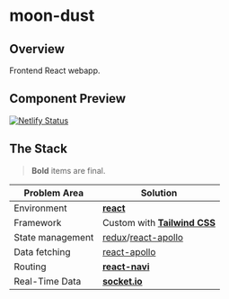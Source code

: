 # moon-dust

## Overview

Frontend React webapp.

## Component Preview

[![Netlify Status](https://api.netlify.com/api/v1/badges/34cd57c1-eeae-4035-8df9-ff732decbeb8/deploy-status)](https://sleepy-noether-73f816.netlify.com)

## The Stack

> **Bold** items are final.

| Problem Area     | Solution                                                                                                |
| ---------------- | ------------------------------------------------------------------------------------------------------- |
| Environment      | **[react](https://github.com/facebook/react/)**                                                         |
| Framework        | Custom with **[Tailwind CSS](https://tailwindcss.com/)**                                                |
| State management | [redux](https://github.com/reduxjs/redux)/[react-apollo](https://github.com/apollographql/react-apollo) |
| Data fetching    | [react-apollo](https://github.com/apollographql/react-apollo)                                           |
| Routing          | **[react-navi](https://github.com/frontarm/navi)**                                                      |
| Real-Time Data   | **[socket.io](https://github.com/socketio/socket.io)**                                                  |
